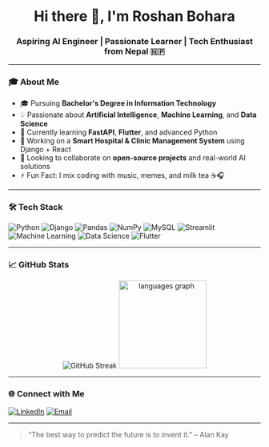<h1 align="center">Hi there 👋, I'm Roshan Bohara</h1>
<h3 align="center">Aspiring AI Engineer | Passionate Learner | Tech Enthusiast from Nepal 🇳🇵</h3>

---

### 🎓 About Me

- 🎓 Pursuing **Bachelor's Degree in Information Technology**
- 💡 Passionate about **Artificial Intelligence**, **Machine Learning**, and **Data Science**
- 🌱 Currently learning **FastAPI**, **Flutter**, and advanced Python
- 🔭 Working on a **Smart Hospital & Clinic Management System** using Django + React
- 🤝 Looking to collaborate on **open-source projects** and real-world AI solutions
- ⚡ Fun Fact: I mix coding with music, memes, and milk tea ☕🎧

---

### 🛠️ Tech Stack

![Python](https://img.shields.io/badge/Python-3670A0?style=for-the-badge&logo=python&logoColor=ffdd54)
![Django](https://img.shields.io/badge/-Django-092E20?style=for-the-badge&logo=django&logoColor=white)
![Pandas](https://img.shields.io/badge/-Pandas-150458?style=for-the-badge&logo=pandas&logoColor=white)
![NumPy](https://img.shields.io/badge/-NumPy-013243?style=for-the-badge&logo=numpy&logoColor=white)
![MySQL](https://img.shields.io/badge/-MySQL-4479A1?style=for-the-badge&logo=mysql&logoColor=white)
![Streamlit](https://img.shields.io/badge/-Streamlit-FF4B4B?style=for-the-badge&logo=streamlit&logoColor=white)
![Machine Learning](https://img.shields.io/badge/-Machine%20Learning-102770?style=for-the-badge&logo=scikit-learn&logoColor=white)
![Data Science](https://img.shields.io/badge/-Data%20Science-003B57?style=for-the-badge&logo=databricks&logoColor=white)
![Flutter](https://img.shields.io/badge/Flutter-02569B?style=for-the-badge&logo=flutter&logoColor=white)


---

### 📈 GitHub Stats

<div align="center">
  <img src="https://github-readme-streak-stats-sigma-two.vercel.app?user=roshanbohara-git&theme=merko&hide_border=true&card_height=175&exclude_days=Sat" alt="GitHub Streak" />
  <img src="https://github-readme-stats.vercel.app/api/top-langs?username=roshanbohara-git&locale=en&hide_title=false&layout=compact&card_width=320&langs_count=10&theme=merko&hide_border=true&border_radius=15" height="175" alt="languages graph"  />
</div>

---

### 🌐 Connect with Me

[![LinkedIn](https://img.shields.io/badge/LinkedIn-blue?style=flat&logo=linkedin)](https://linkedin.com/in/roshanbohara)
[![Email](https://img.shields.io/badge/Gmail-red?style=flat&logo=gmail&logoColor=white)](mailto:roshanbohara925@email.com)

---

> “The best way to predict the future is to invent it.” – Alan Kay
